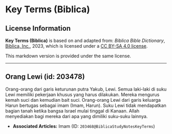 # Key Terms (Biblica)

## License Information

**Key Terms (Biblica)** is based on and adapted from: _Biblica Bible Dictionary_, [Biblica, Inc.](https://www.biblica.com/), 2023, which is licensed under a [CC BY-SA 4.0 license](https://creativecommons.org/licenses/by-sa/4.0/legalcode.en).

This markdown version is provided under the same license.



--------------------------------

## Orang Lewi (id: 203478)

Orang\-orang dari garis keturunan putra Yakub, Lewi. Semua laki\-laki di suku Lewi memiliki pekerjaan khusus yang harus dilakukan. Mereka mengurus kemah suci dan kemudian bait suci. Orang\-orang Lewi dari garis keluarga Harun bertugas sebagai imam (Imam, Harun). Suku Lewi tidak mendapatkan bagian tanah ketika bangsa Israel mulai tinggal di Kanaan. Allah menyediakan bagi mereka dari apa yang dimiliki suku\-suku lainnya.

* **Associated Articles:** Imam (ID: `203468@BiblicaStudyNotesKeyTerms`)

